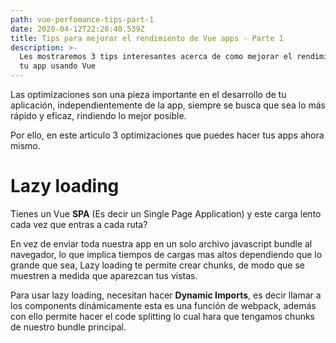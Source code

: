 ```yaml
---
path: vue-perfomance-tips-part-1
date: 2020-04-12T22:28:40.539Z
title: Tips para mejorar el rendimiento de Vue apps - Parte 1
description: >-
  Les mostraremos 3 tips interesantes acerca de como mejorar el rendimiento de
  tu app usando Vue
---
```

Las optimizaciones son una pieza importante en el desarrollo de tu aplicación, independientemente de la app, siempre se busca que sea lo más rápido y eficaz, rindiendo lo mejor posible. 

Por ello, en este articulo 3 optimizaciones que puedes hacer tus apps ahora mismo.

# **Lazy loading**

Tienes un Vue **SPA** (Es decir un Single Page Application) y este carga lento cada vez que entras a cada ruta? 

En vez de enviar toda nuestra app en un solo archivo javascript bundle al navegador, lo que implica tiempos de cargas mas altos dependiendo que lo grande que sea, Lazy loading te permite crear chunks, de modo que se muestren a medida que aparezcan tus vistas.

Para usar lazy loading, necesitan hacer **Dynamic Imports**, es decir llamar a los components dinámicamente esta es una función de webpack, además con ello permite hacer el code splitting lo cual hara que tengamos chunks de nuestro bundle principal.

